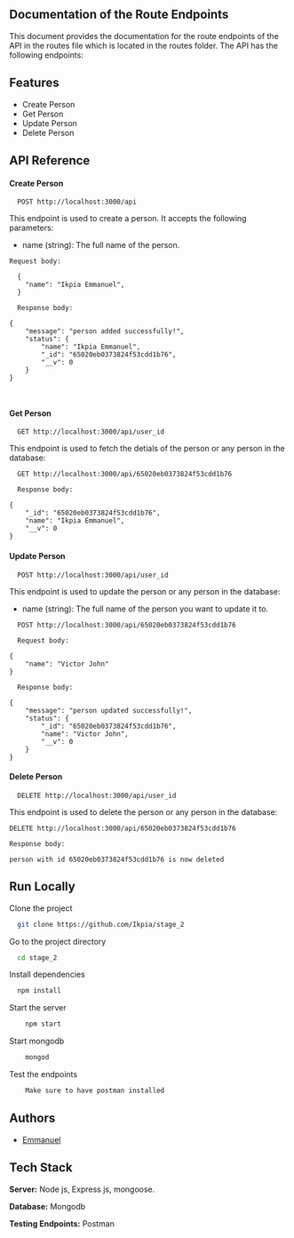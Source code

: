 
## Documentation of the Route Endpoints
    
This document provides the documentation for the route endpoints of the API in the routes file which is located in the routes folder. The API has the following endpoints:
 

## Features
    
 - Create Person
 - Get Person
 - Update Person
 - Delete Person
 


## API Reference

#### Create Person

```http
  POST http://localhost:3000/api
```

This endpoint is used to create a person. It accepts the following parameters:

- name (string): The full name of the person.


```http
Request body:

  {
    "name": "Ikpia Emmanuel",
  }
```

```http
  Response body:

{
    "message": "person added successfully!",
    "status": {
        "name": "Ikpia Emmanuel",
        "_id": "65020eb0373824f53cdd1b76",
        "__v": 0
    }
}

  
```

#### Get Person

```http
  GET http://localhost:3000/api/user_id
```

This endpoint is used to fetch the detials of the person or any person in the database:

```http
  GET http://localhost:3000/api/65020eb0373824f53cdd1b76
```

```http
  Response body:

{
    "_id": "65020eb0373824f53cdd1b76",
    "name": "Ikpia Emmanuel",
    "__v": 0
}

```
#### Update Person

```http
  POST http://localhost:3000/api/user_id
```
This endpoint is used to update the person or any person in the database:

- name (string): The full name of the person you want to update it to.

```http
  POST http://localhost:3000/api/65020eb0373824f53cdd1b76

  Request body:

{
    "name": "Victor John"
}

```

```http
  Response body:

{
    "message": "person updated successfully!",
    "status": {
        "_id": "65020eb0373824f53cdd1b76",
        "name": "Victor John",
        "__v": 0
    }
}
```
#### Delete Person

```http
  DELETE http://localhost:3000/api/user_id
```
This endpoint is used to delete the person or any person in the database:

```http
DELETE http://localhost:3000/api/65020eb0373824f53cdd1b76

```

```http
Response body:

person with id 65020eb0373824f53cdd1b76 is now deleted

```

## Run Locally

Clone the project

```bash
  git clone https://github.com/Ikpia/stage_2
```

Go to the project directory

```bash
  cd stage_2
```

Install dependencies

```bash
  npm install
```

Start the server

```bash
    npm start

```

Start mongodb

```bash
    mongod

```

Test the endpoints

```bash
    Make sure to have postman installed

```


## Authors

- [Emmanuel](https://www.github.com/Ikpia)


## Tech Stack
**Server:** Node js, Express js, mongoose.

**Database:** Mongodb

**Testing Endpoints:** Postman

